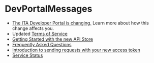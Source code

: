 # DevPortalMessages

* [The ITA Developer Portal is changing.](https://internationaltradeadministration.github.io/DevPortalMessages/DevPortalUpgrade.html) Learn more about how this change affects you.
* Updated [Terms of Service](https://internationaltradeadministration.github.io/DevPortalMessages/tos.html)
* [Getting Started with the new API Store](https://internationaltradeadministration.github.io/DevPortalMessages/GettingStarted_NewAPIStore)
* [Frequently Asked Questions](https://internationaltradeadministration.github.io/DevPortalMessages/FAQs)
* [Introduction to sending requests with your new access token](https://internationaltradeadministration.github.io/DevPortalMessages/IntroToNewAuthType)
* [Service Status](https://internationaltradeadministration.github.io/DevPortalMessages/service-status)